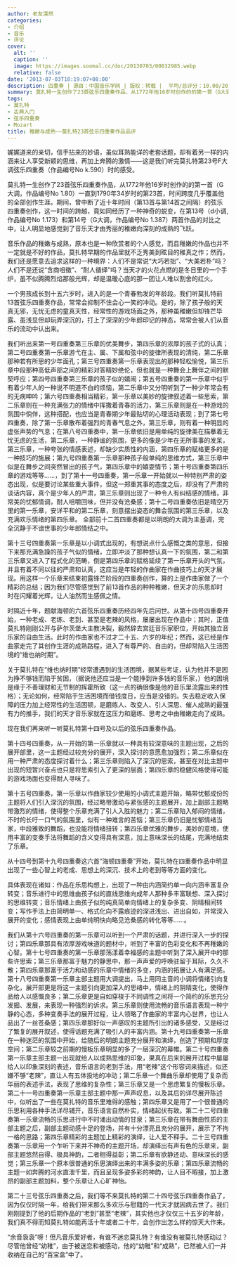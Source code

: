 ```yaml
---
author: 老友潸然
categories:
- 介绍
- 音乐
- 评论
cover:
  alt: ''
  caption: ''
  image: https://images.soomal.cc/doc/20130703/00032985.webp
  relative: false
date: '2013-07-03T18:19:07+08:00'
description: 四重奏 | 源自：中国音乐学网 | 版权：转载 |  平均/总评分：10.00/20
summary: 莫扎特一生创作了23首弦乐四重奏作品，从1772年他16岁时创作的的第一首（G大调，作品编号No 1.80）一直到1790年34岁时的第23首，时间跨度几乎覆盖他的全部创作生涯。期间，曾中断了近十年时间（第13首与第14首之间隔）的弦乐四重奏创作，这一时间的跨越，竟如同经历了一种神奇的蜕变……
tags:
- 莫扎特
- 古典入门
- 弦乐四重奏
- Mozart
title: 稚嫩与成熟――莫扎特23首弦乐四重奏作品品评
---
```


娓娓道来的亲切，信手拈来的妙语，虽似耳熟能详的老套话题，却有着另一样的内涵来让人享受新颖的思维，再加上奔腾的激情――这是我们听完莫扎特第23号F大调弦乐四重奏（作品编号No k.590）时的感受。

莫扎特一生创作了23首弦乐四重奏作品，从1772年他16岁时创作的的第一首（G大调，作品编号No 1.80）一直到1790年34岁时的第23首，时间跨度几乎覆盖他的全部创作生涯。期间，曾中断了近十年时间（第13首与第14首之间隔）的弦乐四重奏创作，这一时间的跨越，竟如同经历了一种神奇的蜕变，在第13号（d小调,作品编号No 1.173）和第14号（G大调，作品编号No 1.387）两首作品的对比之中，让人明显地感觉到了音乐天才由秀丽的稚嫩向深刻的成熟的飞跃。

音乐作品的稚嫩与成熟，原本也是一种欣赏者的个人感觉，而且稚嫩的作品也并不一定就是不好的作品，莫扎特早期的作品里就不乏秀美到眩目的稚真之作；然而，我们还是愿意去追求这样的一种境界：人们不是常说“大巧若拙”、“大美若朴”吗？人们不是还说“含商咀徵”、“耐人循绎”吗？当天才的火花点燃的是冬日里的一个手炉，虽不似腾腾烈焰那般光辉，却是温暖心底的那一团让人难以割舍的红火。

一个男孩成长到十五六岁时，进入的是一个青春勃发的年龄段。我们听莫扎特前13首弦乐四重奏作品，常常会抑制不住会心一笑的冲动。是的，除了孩子般的天真无邪，无忧无虑的童真天性，经常性的游戏场面之外，那种虽稚嫩但却锋芒毕露、虽浅显但却玩弄深沉的，打上了深深的少年郎印记的神态，常常会被人们从音乐的流动中认出来。

我们听出来第一号四重奏第三乐章的优美舞步，第四乐章的浓厚的孩子式的认真；第二号四重奏第一乐章游弋在主、属、下属和弦中的旋律所表现的清纯，第二乐章那种若有所思的少年面孔；第三号四重奏第一乐章表现出的那种轻松愉悦，第三乐章中段那种高低声部之间的精彩对答精妙绝伦，但也就是一种舞会上舞伴之间的默契呼应；第四号四重奏第三乐章的孩子似的嬉闹；第五号四重奏的第一乐章中似乎有着少年人的一种说不明道不白的烦恼，第二乐章中又分明听到了一种少年常会有的无病呻吟；第六号四重奏相当精彩，第一乐章以美妙的旋律叙述着一些思索，第二乐章则在一种充满张力的情绪中挥撒着青春的活力，第三乐章则是在一种游戏的氛围中倘佯，这种搭配，也应当是青春期少年最贴切的心理活动表现；到了第七号四重奏，除了第一乐章散布着强烈的青春气息之外，第三乐章，则有着一种明显的虚张声势的气息；在第八号四重奏中，第一乐章依旧是用单纯的旋律美在描摹着无忧无虑的生活，第二乐章，一种静谧的氛围，更多的像是少年在无所事事的发呆，第三乐章，一种夸张的情感表述，却缺少实质性的内涵，第四乐章的赋格更多的是一种技巧的施展；第九号四重奏第一乐章那种孩子般单纯的思维方式，第三乐章中似是在舞步之间突然冒出的孩子气，第四乐章中的嬉耍情节；第十号四重奏第四乐章的游戏等等……，到了第十一号四重奏，第一乐章一开始就以一种特别严肃的姿态出现，似是要讨论某些重大事件，但这一郑重其事的态度之后，却没有了严肃的谈话内容，真个是少年人的严肃，第三乐章则出现了一种令人有纠结感的情绪，非常美的忧郁情调，耐人咀嚼回味，但并没有沧桑感；第十二号四重奏依旧是晴空万里的第一乐章，安详平和的第二乐章，刻意摆出姿态的舞会氛围的第三乐章，以及充满欢乐情绪的第四乐章。 全部前十二首四重奏都是以明朗的大调为主基调，完全沉静于不谙世事的少年郎情结之中。

第十三号四重奏第一乐章是以小调式出现的，有想说点什么感慨之类的意思，但接下来那充满急躁的孩子气似的情绪，立即冲淡了那种想认真一下的氛围，第二和第三乐章又进入了程式化的范畴，倒是第四乐章的赋格延续了第一乐章开头的气氛，并且有着不同以往的严肃和认真，这应当是年轻的作曲家在作曲技巧上的天才展现。用这样一个乐章来结束初露锋芒阶段的四重奏创作，算的上是作曲家做了一个精彩的总结；因为我们尽管感觉到了前13首作品的种种稚嫩，但天才的乐思却时时在闪耀着光辉，让人油然而生感佩之情。

时隔近十年，题献海顿的六首弦乐四重奏历经四年先后问世。从第十四号四重奏开始，一种老成、老练、老到、甚至是老辣的风格，屡屡出现在作品中；其时，正值莫扎特刚刚公开与萨尔茨堡大主教决裂，毅然辞去宫廷音乐家职位，开始其独立音乐家的自由生活。此时的作曲家也不过才二十五、六岁的年纪；然而，这已经是作曲家走完了其创作生涯的成熟路程，进入了有尊严的、自由的，但却常陷入生活困境的“维也纳时期”。

关于莫扎特在“维也纳时期”经常遭遇到的生活困境，据某些考证，认为他并不是因为挣不够钱而陷于贫困，（据说他还应当是一个能挣到许多钱的音乐家，）他的困境是缘于不善理财和无节制的挥霍所致（这一点的确很像是他的音乐里流露出来的性格）；无论如何，经常陷于生活困境而借钱度日，应当是没错的。失去稳定收入保障的压力加上经常性的生活困顿，是磨练人、改变人、引人深思、催人成熟的最强有力的推手，我们的天才音乐家就在这压力和磨练、思考之中由稚嫩走向了成熟。

现在我们再来听一听莫扎特第十四号及以后的弦乐四重奏作品。

第十四号四重奏，从一开始的第一乐章就以一种具有较深意味的主题出现，之后的展开部里，这一主题经过较充分的展开，深入探讨的意愿愈加强烈；第二乐章似在用一种严肃的态度探讨着什么；第三乐章则陷入了深沉的思索，甚至在对比主题中出现的短暂兴奋点也只是将思索引入了更深的层面；第四乐章的稳健风格使得可能的游戏场面也变得耐人寻味了。

第十五号四重奏，第一乐章以作曲家较少使用的小调式主题开始，略带忧郁成份的主题将人们引入深沉的氛围，经过略带激动与紧张感的主题展开，加上副部主题略带激烈的情绪，使得整个乐章充满了引人入胜的魅力；第二乐章陷入郁闷的情绪，不时的长吁一口气的氛围里，似有一种难言的苦恼；第三乐章仍旧是忧郁情绪当家，中段雅致的舞蹈，也没能将情绪扭转；第四乐章优雅的舞步，美妙的意境，使用丰富的变奏手法将舞蹈的含义变得具有深意，加上意味深长的结尾，完满地结束了乐章。

从十四号到第十九号四重奏这六首“海顿四重奏”开始，莫扎特在四重奏作品中明显出现了一些心智上的老成、思想上的深沉、技术上的老到等等方面的变化。

具体表现在诸如：作品在乐思构想上，出现了一种由内涵简约单一向内涵丰富复杂转变；音乐进行中的思维由孩子似的直线思维向成年人那种多丰富联想、深入探讨的思维转变；音乐情绪上由孩子似的纯真简单向情绪上的复杂多变、阴晴相间转变；写作手法上由简明单一、格式化向不露痕迹的深进浅出、进出自如，并常深入展开的变化；感情表现上由单纯明快向略见沧桑感的转化等等……。

我们从第十六号四重奏的第一乐章可以听到一个严肃的话题，并进行深入一步的探讨；第四乐章那具有浓厚游戏味道的题材中，听到了丰富的色彩变化和不再稚嫩的心智。第十七号四重奏的第一乐章那荡漾着幸福感的主题中听到了深入展开中的那些许思索；第三乐章那富于魅力的静思中，那一声声爱的呼唤驻留于耳际，久久不散；第四乐章那富于活力和动感的乐章中情绪的多变，内涵的拓展让人有满足感。第十八号四重奏第一乐章主部主题用大调提出，马上用同主音的小调将情绪引向复杂化，展开部更是将这一主题引向更加深入的思绪中，情绪上的阴晴变化，使得作品给人以感慨良多；第二乐章更是自如穿梭于不同调性之间将一个简约的乐思充分发掘、发展，来表现一种强烈的诉求。第三乐章则使用流畅的音乐语言表现一种宁静的心态，多种变奏手法的展开过程，让人领略了作曲家的丰富内心世界，也让人品出了一丝苍桑感；第四乐章那好似一声感叹的主题所引出的诸多感受，又是经过了繁复的展开叙述，使得话题充满了吸引人的丰富内涵。第十九号四重奏第一乐章在一种迷茫的氛围中开始，给随后的明朗主题充分展开和演绎，创造了预期和厚度空间；第二乐章较之前期的慢板乐章明显的多了一层深沉的幕帷。第二十号四重奏第一乐章主部主题一出现就给人以成熟思维的印象，果真在后来的展开过程中屡屡给人以印象深刻的表述，音乐语言的老到手法，用“老辣”这个形容词来描述，似还嫌不够“老辣”，直让人有五体投地的冲动；第二乐章一个舞曲乐章却使用了复杂而华丽的表述手法，表现了思维的复杂性；第三乐章又是一个思虑繁复的慢板乐章。第二十一号四重奏第一乐章主部主题中那一声声叹息，以及其后的详尽展开陈述中，似听出了一些在莫扎特的音乐里难得的感触；第四乐章又是用了一个很普通的乐思利用各种手法详尽铺开，音乐语言自然朴实，情绪起伏有致。第二十二号四重奏第一乐章流畅的乐思进行中不时涌出动情的甘泉；第三乐章在带有舞曲性质的主部主题之后，副部主题动感十足的登场，并有十分漂亮且充分的展开，展示了不拘一格的思路；第四乐章精彩的主题加上精彩的演绎，让人爱不释手。二十三号四重奏第一乐章用一个乍听下来并不神奇的主题开场，却演绎出有声有色的乐章来，副部主题悠然自得、极具神韵，二者相得益彰；第二乐章有欲静还动、意味深长的感觉；第三乐章一个原本很普通的乐思演绎出来的丰满多姿的乐章；第四乐章流畅的主题一如奔腾的河水直泄千里，而且呈现多姿多彩的神韵，让人目不暇接，加上激昂的副部主题加料，整个乐章让人心旷神怡。

第二十三号弦乐四重奏之后，我们等不来莫扎特的第二十四号弦乐四重奏作品了，因为仅仅时隔一年，给我们带来那么多欢乐与慰籍的一代天才就因病去世了。我们刚刚提到了他的后期作品的“老到”甚至“老辣”，其实他也才仅仅三十五岁的年龄，我们真不得而知莫扎特如能再活十年或者二十年，会创作出怎么样的惊天大作来。

“余音袅袅”呀！但凡音乐爱好者，有谁不迷恋莫扎特？有谁没有被莫扎特感动过？尽管他曾经“幼稚”，由于被迷恋和被感动，他的“幼稚”和“成熟”，已然被人们一并收纳在自己的“百宝盒”中了。